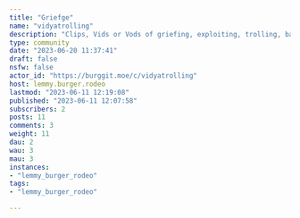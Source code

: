 ```yaml
---
title: "Griefge" 
name: "vidyatrolling"
description: "Clips, Vids or Vods of griefing, exploiting, trolling, baiting or general Toomfoolery for reactions and lulz in Interactive Computer Games or related mediums."
type: community
date: "2023-06-20 11:37:41"
draft: false
nsfw: false
actor_id: "https://burggit.moe/c/vidyatrolling"
host: lemmy.burger.rodeo
lastmod: "2023-06-11 12:19:08"
published: "2023-06-11 12:07:58"
subscribers: 2
posts: 11
comments: 3
weight: 11
dau: 2
wau: 3
mau: 3
instances:
- "lemmy_burger_rodeo"
tags: 
- "lemmy_burger_rodeo"

---
```

